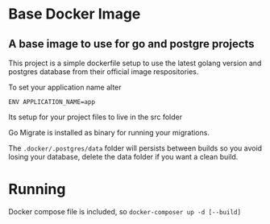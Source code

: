 # Base Docker Image
## A base image to use for go and postgre projects

This project is a simple dockerfile setup to use the latest golang version and postgres database from their official image respositories.

To set your application name alter

`ENV APPLICATION_NAME=app`

Its setup for your project files to live in the src folder

Go Migrate is installed as binary for running your migrations.

The `.docker/.postgres/data` folder will persists between builds so you avoid losing your database, delete the data folder if you want a clean build.

# Running

Docker compose file is included, so `docker-composer up -d [--build]`
